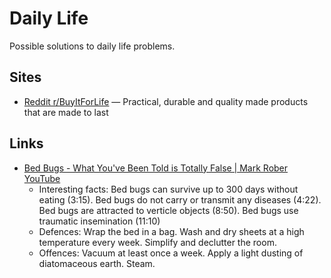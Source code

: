 # Daily Life

Possible solutions to daily life problems.

## Sites

- [Reddit r/BuyItForLife](https://www.reddit.com/r/BuyItForLife/) — Practical,
  durable and quality made products that are made to last

## Links

- [Bed Bugs - What You've Been Told is Totally False | Mark Rober YouTube](https://www.youtube.com/watch?v=2JAOTJxYqh8)
  - Interesting facts: Bed bugs can survive up to 300 days without eating
    (3:15). Bed bugs do not carry or transmit any diseases (4:22). Bed bugs are
    attracted to verticle objects (8:50). Bed bugs use traumatic insemination
    (11:10)
  - Defences: Wrap the bed in a bag. Wash and dry sheets at a high temperature
    every week. Simplify and declutter the room.
  - Offences: Vacuum at least once a week. Apply a light dusting of diatomaceous
    earth. Steam.
